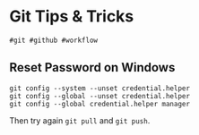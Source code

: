 # Git Tips & Tricks

`#git #github #workflow`

## Reset Password on Windows

```shell
git config --system --unset credential.helper
git config --global --unset credential.helper
git config --global credential.helper manager
```

Then try again `git pull` and `git push`.
